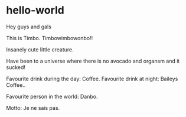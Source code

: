 # hello-world

Hey guys and gals

This is Timbo. Timbowimbowonbo!!

Insanely cute little creature.

Have been to a universe where there is no avocado and organsm and it sucked!

Favourite drink during the day: Coffee.
Favourite drink at night: Baileys Coffee..

Favourite person in the world: Danbo.

Motto: Je ne sais pas.
